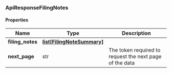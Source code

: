 

[//]: # (CLASS:ApiResponseFilingNotes)

[//]: # (KIND:object)

### ApiResponseFilingNotes

#### Properties

[//]: # (START_DEFINITION)

Name | Type | Description
------------ | ------------- | -------------
**filing_notes** | [**list[FilingNoteSummary]**](FilingNoteSummary.md) |  &nbsp;
**next_page** | str | The token required to request the next page of the data &nbsp;

[//]: # (END_DEFINITION)


[//]: # (CONTAINED_CLASS:FilingNoteSummary)



